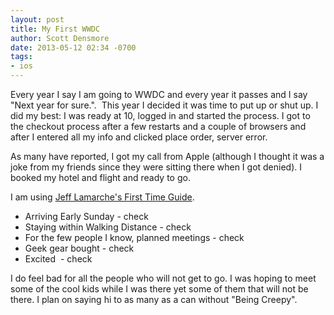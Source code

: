 ```yaml
---
layout: post
title: My First WWDC
author: Scott Densmore
date: 2013-05-12 02:34 -0700
tags:
- ios
---
```


Every year I say I am going to WWDC and every year it passes and I say "Next year for sure.".  This year I decided it was time to put up or shut up. I did my best: I was ready at 10, logged in and started the process. I got to the checkout process after a few restarts and a couple of browsers and after I entered all my info and clicked place order, server error. 

As many have reported, I got my call from Apple (although I thought it was a joke from my friends since they were sitting there when I got denied). I booked my hotel and flight and ready to go. 

I am using [Jeff Lamarche's First Time Guide](http://iphonedevelopment.blogspot.com/2013/04/wwdc-first-timers-guide-2013-edition.html).  

* Arriving Early Sunday - check
* Staying within Walking Distance - check
* For the few people I know, planned meetings - check
* Geek gear bought - check
* Excited  - check

I do feel bad for all the people who will not get to go. I was hoping to meet some of the cool kids while I was there yet some of them that will not be there. I plan on saying hi to as many as a can without "Being Creepy".